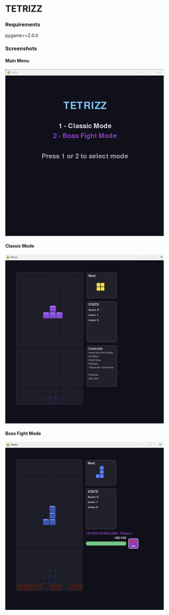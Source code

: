 # TETRIZZ

### Requirements
pygame>=2.0.0  

### Screenshots

#### Main Menu
![Main Menu](/screenshots/main-menu.png)

#### Classic Mode
![Classic Mode](/screenshots/classic-mode.png)  

#### Boss Fight Mode
![Boss Fight Mode](/screenshots/boss-fight-mode.png)
